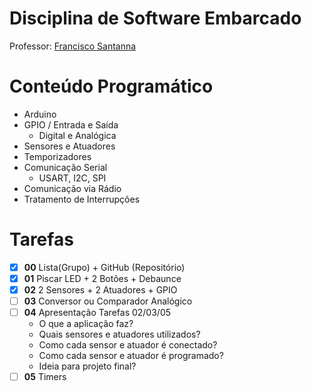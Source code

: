 # Disciplina de Software Embarcado
Professor: [Francisco Santanna](https://github.com/fsantanna-uerj/SE)

# Conteúdo Programático
- Arduino
- GPIO / Entrada e Saída
  - Digital e Analógica
- Sensores e Atuadores
- Temporizadores
- Comunicação Serial
  - USART, I2C, SPI
- Comunicação via Rádio
- Tratamento de Interrupções

# Tarefas
- [x] **00** Lista(Grupo) + GitHub (Repositório)
- [x] **01** Piscar LED + 2 Botões + Debaunce
- [x] **02** 2 Sensores + 2 Atuadores + GPIO
- [ ] **03** Conversor ou Comparador Analógico
- [ ] **04** Apresentação Tarefas 02/03/05
  - O que a aplicação faz?
  - Quais sensores e atuadores utilizados?
  - Como cada sensor e atuador é conectado?
  - Como cada sensor e atuador é programado?
  - Ideia para projeto final?
- [ ] **05** Timers
